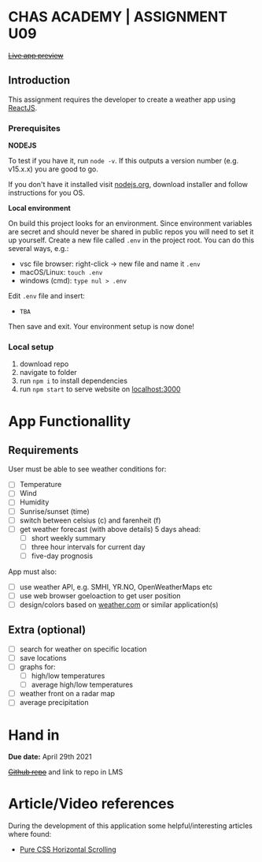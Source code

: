 # CHAS ACADEMY | ASSIGNMENT U09

~~[Live app preview]()~~

## Introduction

This assignment requires the developer to create a weather app using [ReactJS](https://reactjs.org/).

### Prerequisites

**NODEJS**

To test if you have it, run `node -v`. If this outputs a version number (e.g. v15.x.x) you are good to go.

If you don't have it installed visit [nodejs.org](https://nodejs.org/en/download/), download installer and follow instructions for you OS.

**Local environment**

On build this project looks for an environment. Since environment variables are secret and should never be shared in public repos you will need to set it up yourself. Create a new file called `.env` in the project root. You can do this several ways, e.g.:

- vsc file browser: right-click -> new file and name it `.env`
- macOS/Linux: `touch .env`
- windows (cmd): `type nul > .env`

Edit `.env` file and insert:

- `TBA`

Then save and exit. Your environment setup is now done!

### Local setup

1. download repo
2. navigate to folder
3. run `npm i` to install dependencies
4. run `npm start` to serve website on [localhost:3000](http://localhost:3000)

# App Functionallity

## Requirements

User must be able to see weather conditions for:
- [ ] Temperature
- [ ] Wind
- [ ] Humidity
- [ ] Sunrise/sunset (time)
- [ ] switch between celsius (c) and farenheit (f)
- [ ] get weather forecast (with above details) 5 days ahead:
    - [ ] short weekly summary
    - [ ] three hour intervals for current day
    - [ ] five-day prognosis

App must also:
- [ ] use weather API, e.g. SMHI, YR.NO, OpenWeatherMaps etc
- [ ] use web browser goeloaction to get user position
- [ ] design/colors based on [weather.com](http://weather.com/) or similar application(s)

## Extra (optional)

- [ ] search for weather on specific location
- [ ] save locations
- [ ] graphs for:
  - [ ] high/low temperatures
  - [ ] average high/low temperatures
- [ ] weather front on a radar map
- [ ] average precipitation

# Hand in

**Due date:** April 29th 2021

~~[Github repo]()~~
and link to repo in LMS

# Article/Video references

During the development of this application some helpful/interesting articles where found:

- [Pure CSS Horizontal Scrolling](https://css-tricks.com/pure-css-horizontal-scrolling/)
